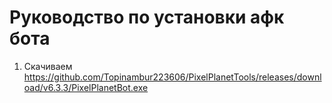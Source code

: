 # Руководство по установки афк бота
1) Скачиваем https://github.com/Topinambur223606/PixelPlanetTools/releases/download/v6.3.3/PixelPlanetBot.exe
